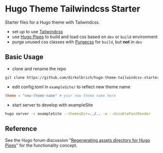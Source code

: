 # Hugo Theme Tailwindcss Starter

Starter files for a Hugo theme with Tailwindcss.

- set up to use [Tailwindcss](https://tailwindcss.com)
- use [Hugo Pipes](https://gohugo.io/hugo-pipes/) to build and load css based on `dev` or `build` environment
- purge unused css classes with [Purgecss](https://www.purgecss.com) for `build`, but __not__ in `dev`

## Basic Usage

- clone and rename the repo

```bash
git clone https://github.com/dirkolbrich/hugo-theme-tailwindcss-starter new-theme-name
```

- edit config.toml in `exampleSite/` to reflect new theme name

```toml
theme = "new-theme-name" # your new theme name here
```

- start server to develop with exampleSite

```bash
hugo server -s exampleSite --themesDir=../.. -w --disableFastRender
```

## Reference

See the Hugo forum discussion "[Regenerating assets directory for Hugo Pipes](https://discourse.gohugo.io/t/regenerating-assets-directory-for-hugo-pipes-solved/13175)" for the functionality concept.